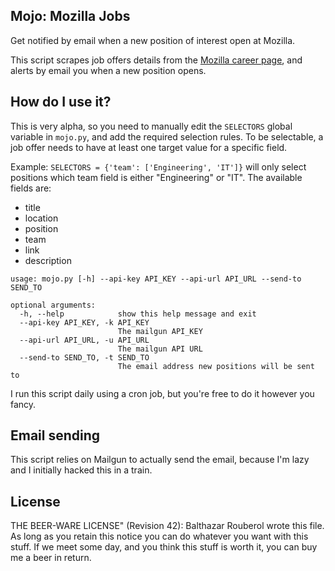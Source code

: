 ## Mojo: Mozilla Jobs

Get notified by email when a new position of interest open at Mozilla.

This script scrapes job offers details from the [Mozilla career page](http://careers.mozilla.org/en-US/listings), and alerts by email you when a new position opens.

## How do I use it?

This is very alpha, so you need to manually edit the ``SELECTORS`` global variable in ``mojo.py``, and add the required selection rules. To be selectable, a job offer needs to have at least one target value for a specific field.

Example: ``SELECTORS = {'team': ['Engineering', 'IT']}`` will only select positions which team field is either "Engineering" or "IT". The available fields are:

- title
- location
- position
- team
- link
- description

```
usage: mojo.py [-h] --api-key API_KEY --api-url API_URL --send-to SEND_TO

optional arguments:
  -h, --help            show this help message and exit
  --api-key API_KEY, -k API_KEY
                        The mailgun API_KEY
  --api-url API_URL, -u API_URL
                        The mailgun API URL
  --send-to SEND_TO, -t SEND_TO
                        The email address new positions will be sent to
```

I run this script daily using a cron job, but you're free to do it however you fancy.

## Email sending

This script relies on Mailgun to actually send the email, because I'm lazy and I initially hacked this in a train.

## License

THE BEER-WARE LICENSE" (Revision 42):
Balthazar Rouberol wrote this file.  As long as you retain this notice you
can do whatever you want with this stuff. If we meet some day, and you think
this stuff is worth it, you can buy me a beer in return.
